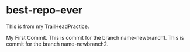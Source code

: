 # best-repo-ever

This is from my TrailHeadPractice.

My First Commit.
This is commit for the branch name-newbranch1.
This is commit for the branch name-newbranch2.


